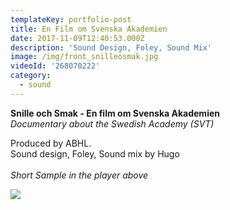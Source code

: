 ```yaml
---
templateKey: portfolio-post
title: En Film om Svenska Akademien
date: 2017-11-09T12:40:53.000Z
description: 'Sound Design, Foley, Sound Mix'
image: /img/front_snilleosmak.jpg
videoId: '268070222'
category:
  - sound
---
```

**Snille och Smak - En film om Svenska Akademien** \
_Documentary about the Swedish Academy (SVT)_

Produced by ABHL.\
Sound design, Foley, Sound mix by Hugo\
\
_Short Sample in the player above_

![](/img/svt.png)
